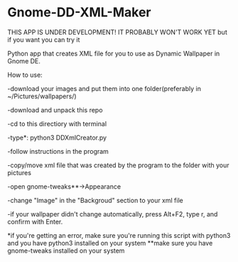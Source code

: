 # Gnome-DD-XML-Maker
THIS APP IS UNDER DEVELOPMENT! IT PROBABLY WON'T WORK YET but if you want you can try it

Python app that creates XML file for you to use as Dynamic Wallpaper in Gnome DE.

How to use:

-download your images and put them into one folder(preferably in ~/Pictures/wallpapers/<name of your wallpaper>)

-download and unpack this repo

-cd to this directiory with terminal

-type*: python3 DDXmlCreator.py

-follow instructions in the program

-copy/move xml file that was created by the program to the folder with your pictures 

-open gnome-tweaks**->Appearance

-change "Image" in the "Backgroud" section to your xml file

-if your wallpaper didn't change automatically, press Alt+F2, type r, and confirm with Enter.


*if you're getting an error, make sure you're running this script with python3 and you have python3 installed on your system
**make sure you have gnome-tweaks installed on your system
